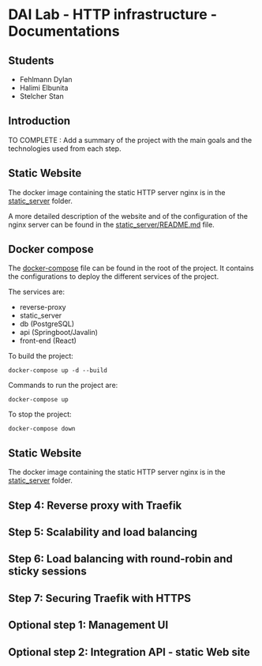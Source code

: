 DAI Lab - HTTP infrastructure - Documentations
=============================

Students
----------
- Fehlmann Dylan
- Halimi Elbunita
- Stelcher Stan

Introduction
----------
TO COMPLETE : Add a summary of the project with the main goals and the technologies used from each step.

Static Website
----------
The docker image containing the static HTTP server nginx is in the [static_server](static_server) folder.

A more detailed description of the website and of the configuration of the nginx server can be found in the [static_server/README.md](static_server/README.md) file.

Docker compose
----------
The [docker-compose](docker-compose.yml) file can be found in the root of the project. It contains the configurations to deploy the different services of the project.

The services are:
- reverse-proxy
- static_server
- db (PostgreSQL)
- api (Springboot/Javalin)
- front-end (React)

To build the project:
```
docker-compose up -d --build 
```

Commands to run the project are:
```
docker-compose up

```

To stop the project:
```
docker-compose down
```

Static Website
----------
The docker image containing the static HTTP server nginx is in the [static_server](static_server) folder.


Step 4: Reverse proxy with Traefik
----------


Step 5: Scalability and load balancing
----------


Step 6: Load balancing with round-robin and sticky sessions
----------


Step 7: Securing Traefik with HTTPS
----------



Optional step 1: Management UI
------------------------------


Optional step 2: Integration API - static Web site
--------------------------------------------------

